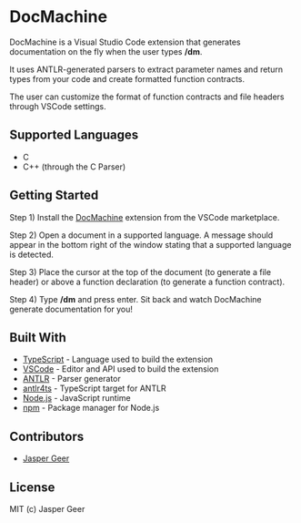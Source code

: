
# DocMachine

DocMachine is a Visual Studio Code extension that generates documentation on the fly when the user types **/dm**.

It uses ANTLR-generated parsers to extract parameter names and return types from your code and create formatted function contracts.

The user can customize the format of function contracts and file headers through VSCode settings.

## Supported Languages
* C
* C++ (through the C Parser)

## Getting Started

Step 1) Install the [DocMachine](https://marketplace.visualstudio.com/items?itemName=JasperGeer.docmachine) extension from the VSCode marketplace.

Step 2) Open a document in a supported language. A message should appear in the bottom right of the window stating that a supported language is detected.

Step 3) Place the cursor at the top of the document (to generate a file header) or above a function declaration (to generate a function contract).

Step 4) Type **/dm** and press enter. Sit back and watch DocMachine generate documentation for you!

## Built With
*  [TypeScript](https://www.typescriptlang.org) - Language used to build the extension
*  [VSCode](https://code.visualstudio.com) - Editor and API used to build the extension
*  [ANTLR](https://www.antlr.org) - Parser generator
*  [antlr4ts](https://github.com/tunnelvisionlabs/antlr4ts) - TypeScript target for ANTLR
*  [Node.js](https://nodejs.org/en/) - JavaScript runtime
*  [npm](https://www.npmjs.com) - Package manager for Node.js

## Contributors
*  [Jasper Geer](https://github.com/jaspergeer)

## License
MIT (c) Jasper Geer
